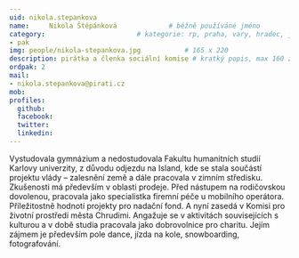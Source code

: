 ```yaml
---
uid: nikola.stepankova
name:     Nikola Štěpánková      		# běžně používáné jméno
category:                 		# kategorie: rp, praha, vary, hradec, jmk, senat
- pak
img: people/nikola-stepankova.jpg           # 165 x 220
description: pirátka a členka sociální komise # kratký popis, max 160 znaků
ordpak: 2
mail:
- nikola.stepankova@pirati.cz
mob:
profiles:
  github:
  facebook:
  twitter:
  linkedin:
---
```

Vystudovala gymnázium a nedostudovala Fakultu humanitních studií Karlovy univerzity, z důvodu odjezdu na Island, kde se stala součástí projektu vlády – zalesnění země a dále pracovala v zimním středisku. Zkušenosti má především v oblasti prodeje. Před nástupem na rodičovskou dovolenou, pracovala jako specialistka firemní péče u mobilního operátora. Příležitostně hodnotí projekty pro nadační fond. A nyní zasedá v Komisi pro životní prostředí města Chrudimi. Angažuje se v aktivitách souvisejících s kulturou a v době studia pracovala jako dobrovolnice pro charitu. Jejím zájmem je především pole dance, jízda na kole, snowboarding, fotografování.
